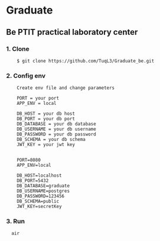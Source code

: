 # Graduate
## Be PTIT practical laboratory center
### 1. Clone
```
    $ git clone https://github.com/TuqL3/Graduate_be.git
```
### 2. Config env
```
    Create env file and change parameters
    
    PORT = your port
    APP_ENV = local

    DB_HOST = your db host
    DB_PORT = your db port
    DB_DATABASE = your db database
    DB_USERNAME = your db username
    DB_PASSWORD = your db password
    DB_SCHEMA = your db schema
    JWT_KEY = your jwt key


    PORT=8080
    APP_ENV=local
    
    DB_HOST=localhost
    DB_PORT=5432
    DB_DATABASE=graduate
    DB_USERNAME=postgres
    DB_PASSWORD=123456
    DB_SCHEMA=public
    JWT_KEY=secretKey
```
### 3. Run
```shell
  air
```
